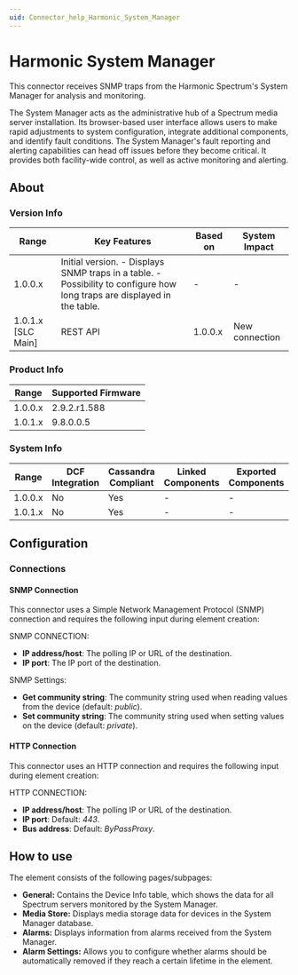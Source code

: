 ```yaml
---
uid: Connector_help_Harmonic_System_Manager
---
```


# Harmonic System Manager

This connector receives SNMP traps from the Harmonic Spectrum's System Manager for analysis and monitoring.

The System Manager acts as the administrative hub of a Spectrum media server installation. Its browser-based user interface allows users to make rapid adjustments to system configuration, integrate additional components, and identify fault conditions. The System Manager's fault reporting and alerting capabilities can head off issues before they become critical. It provides both facility-wide control, as well as active monitoring and alerting.

## About

### Version Info

| **Range**            | **Key Features**                                                                                                         | **Based on** | **System Impact** |
|----------------------|--------------------------------------------------------------------------------------------------------------------------|--------------|-------------------|
| 1.0.0.x              | Initial version. - Displays SNMP traps in a table. - Possibility to configure how long traps are displayed in the table. | \-           | \-                |
| 1.0.1.x \[SLC Main\] | REST API                                                                                                                 | 1.0.0.x      | New connection    |

### Product Info

| Range     | Supported Firmware     |
|-----------|------------------------|
| 1.0.0.x   | 2.9.2.r1.588           |
| 1.0.1.x   | 9.8.0.0.5              |

### System Info

| Range     | DCF Integration     | Cassandra Compliant     | Linked Components     | Exported Components     |
|-----------|---------------------|-------------------------|-----------------------|-------------------------|
| 1.0.0.x   | No                  | Yes                     | \-                    | \-                      |
| 1.0.1.x   | No                  | Yes                     | \-                    | \-                      |

## Configuration

### Connections

#### SNMP Connection

This connector uses a Simple Network Management Protocol (SNMP) connection and requires the following input during element creation:

SNMP CONNECTION:

- **IP address/host**: The polling IP or URL of the destination.
- **IP port**: The IP port of the destination.

SNMP Settings:

- **Get community string**: The community string used when reading values from the device (default: *public*).
- **Set community string**: The community string used when setting values on the device (default: *private*).

#### HTTP Connection

This connector uses an HTTP connection and requires the following input during element creation:

HTTP CONNECTION:

- **IP address/host**: The polling IP or URL of the destination.
- **IP port**: Default: *443*.
- **Bus address**: Default: *ByPassProxy*.

## How to use

The element consists of the following pages/subpages:

- **General:** Contains the Device Info table, which shows the data for all Spectrum servers monitored by the System Manager.
- **Media Store:** Displays media storage data for devices in the System Manager database.
- **Alarms:** Displays information from alarms received from the System Manager.
- **Alarm Settings:** Allows you to configure whether alarms should be automatically removed if they reach a certain lifetime in the element.
